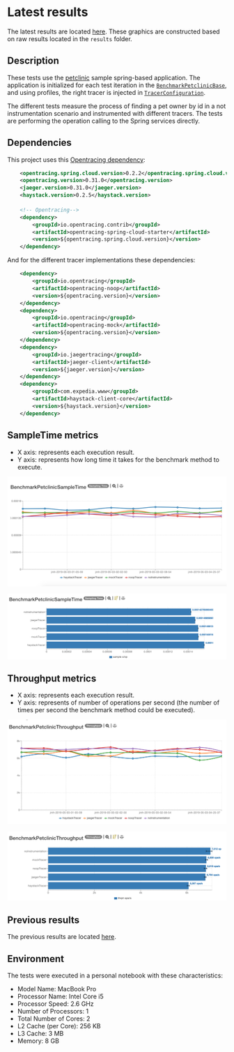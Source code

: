 # Latest results

The latest results are located [here](http://jmh.morethan.io/?sources=https://raw.githubusercontent.com/gsoria/opentracing-java-benchmark/master/opentracing-benchmark-spring-cloud/results/jmh-2019-05-03-00-08-35.json,https://raw.githubusercontent.com/gsoria/opentracing-java-benchmark/master/opentracing-benchmark-spring-cloud/results/jmh-2019-05-03-00-37-27.json,https://raw.githubusercontent.com/gsoria/opentracing-java-benchmark/master/opentracing-benchmark-spring-cloud/results/jmh-2019-05-03-01-05-59.json,https://raw.githubusercontent.com/gsoria/opentracing-java-benchmark/master/opentracing-benchmark-spring-cloud/results/jmh-2019-05-03-01-34-26.json,https://raw.githubusercontent.com/gsoria/opentracing-java-benchmark/master/opentracing-benchmark-spring-cloud/results/jmh-2019-05-03-02-02-50.json,https://raw.githubusercontent.com/gsoria/opentracing-java-benchmark/master/opentracing-benchmark-spring-cloud/results/jmh-2019-05-03-02-31-21.json,https://raw.githubusercontent.com/gsoria/opentracing-java-benchmark/master/opentracing-benchmark-spring-cloud/results/jmh-2019-05-03-02-59-54.json,https://raw.githubusercontent.com/gsoria/opentracing-java-benchmark/master/opentracing-benchmark-spring-cloud/results/jmh-2019-05-03-03-28-27.json,https://raw.githubusercontent.com/gsoria/opentracing-java-benchmark/master/opentracing-benchmark-spring-cloud/results/jmh-2019-05-03-03-56-58.json,https://raw.githubusercontent.com/gsoria/opentracing-java-benchmark/master/opentracing-benchmark-spring-cloud/results/jmh-2019-05-03-04-25-37.json&topBar=Opentracing%20spring%20cloud).
These graphics are constructed based on raw results located in the ``results`` folder.

## Description

These tests use the [petclinic](https://github.com/spring-projects/spring-petclinic) sample spring-based application. The application is 
initialized for each test iteration in the [`BenchmarkPetclinicBase`](src/main/java/io/opentracing/contrib/benchmarks/BenchmarkPetclinicBase.java), 
and using profiles, the right tracer is injected in [`TracerConfiguration`](src/main/java/io/opentracing/contrib/benchmarks/config/TracerConfiguration.java). 
   
The different tests measure the process of finding a pet owner by id in a not instrumentation scenario and instrumented with different tracers. 
The tests are performing the operation calling to the Spring services directly.

## Dependencies

This project uses this [Opentracing dependency](https://github.com/opentracing-contrib/java-spring-cloud):

```xml
    <opentracing.spring.cloud.version>0.2.2</opentracing.spring.cloud.version>
    <opentracing.version>0.31.0</opentracing.version>
    <jaeger.version>0.31.0</jaeger.version>
    <haystack.version>0.2.5</haystack.version>
    
    <!-- Opentracing-->
    <dependency>
        <groupId>io.opentracing.contrib</groupId>
        <artifactId>opentracing-spring-cloud-starter</artifactId>
        <version>${opentracing.spring.cloud.version}</version>
    </dependency>
```

And for the different tracer implementations these dependencies:

```xml
    <dependency>
        <groupId>io.opentracing</groupId>
        <artifactId>opentracing-noop</artifactId>
        <version>${opentracing.version}</version>
    </dependency>
    <dependency>
        <groupId>io.opentracing</groupId>
        <artifactId>opentracing-mock</artifactId>
        <version>${opentracing.version}</version>
    </dependency>
    <dependency>
        <groupId>io.jaegertracing</groupId>
        <artifactId>jaeger-client</artifactId>
        <version>${jaeger.version}</version>
    </dependency>
    <dependency>
        <groupId>com.expedia.www</groupId>
        <artifactId>haystack-client-core</artifactId>
        <version>${haystack.version}</version>
    </dependency>
```

## SampleTime metrics

- X axis: represents each execution result.
- Y axis: represents how long time it takes for the benchmark method to execute.

![BenchmarkPetclinicSampleTime-5](results-imgs/BenchmarkPetclinicSampleTime.5.png)

![BenchmarkPetclinicSampleTime-6](results-imgs/BenchmarkPetclinicSampleTime.6.png)

## Throughput metrics

- X axis: represents each execution result.
- Y axis: represents of number of operations per second  (the number of times per second the benchmark method could be executed).

![BenchmarkPetclinicThroughput-5](results-imgs/BenchmarkPetclinicThroughput.5.png)

![BenchmarkPetclinicThroughput-6](results-imgs/BenchmarkPetclinicThroughput.6.png)

## Previous results
The previous results are located [here](results-md/previous.md).

## Environment
The tests were executed in a personal notebook with these characteristics:

- Model Name:	MacBook Pro
- Processor Name:	Intel Core i5
- Processor Speed:	2.6 GHz
- Number of Processors:	1
- Total Number of Cores:	2
- L2 Cache (per Core):	256 KB
- L3 Cache:	3 MB
- Memory:	8 GB
